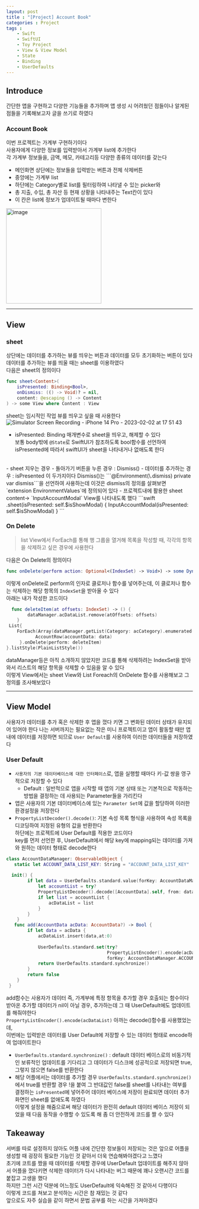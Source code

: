 ```yaml
---
layout: post
title : "[Project] Account Book"
categories : Project
tags : 
    - Swift
    - SwiftUI
    - Toy Project
    - View & View Model
    - State
    - Binding
    - UserDefaults
---
```

## Introduce
간단한 앱을 구현하고 다양한 기능들을 추가하며 앱 생성 시 어려웠던 점들이나 알게된 점들을 기록해보고자 글을 쓰기로 하였다


### Account Book
이번 프로젝트는 가계부 구현하기이다    
사용자에게 다양한 정보를 입력받아서 가계부 list에 추가한다   
각 가계부 정보들을, 금액, 메모, 카테고리등 다양한 종류의 데이터를 갖는다   
- 메인화면 상단에는 정보들을 입력받는 버튼과 전체 삭제버튼
- 중앙에는 가계부 list
- 하단에는 Category별로 list를 필터링하여 나타낼 수 있는 picker와   
- 총 지출, 수입, 총 자산 등 현재 상황을 나타내주는 Text칸이 있다   
- 이 칸은 list에 정보가 업데이트될 때마다 변한다   
<img width="257" alt="image" src="https://user-images.githubusercontent.com/110437548/216274396-382fb337-0ef3-49ae-8cbf-6268fe485d1e.png">   

* * *   
## View
### sheet
상단에는 데이터를 추가하는 뷰를 띄우는 버튼과 데이터를 모두 초기화하는 버튼이 있다  
데이터를 추가하는 뷰를 띄울 때는 sheet를 이용하였다   
다음은 sheet의 정의이다 
```swift
func sheet<Content>(
    isPresented: Binding<Bool>,
    onDismiss: (() -> Void)? = nil,
    content: @escaping () -> Content
) -> some View where Content : View
```
sheet는 임시적인 작업 뷰를 띄우고 싶을 때 사용한다    
![Simulator Screen Recording - iPhone 14 Pro - 2023-02-02 at 17 51 43](https://user-images.githubusercontent.com/110437548/216276667-69fbadfe-271c-4571-9dfd-effc797906a3.gif)   
- isPresented: Binding<Bool> 매개변수로 sheet을 띄우고, 해제할 수 있다   
보통 body밖에 `@State`로 SwiftUI가 참조하도록 bool함수를 선언하여 isPresented에 따라서 swiftUI가 sheet을 나타내거나 없애도록 한다      
<br>  
- sheet 지우는 경우
  - 돌아가기 버튼을 누른 경우 : Dismiss()
  - 데이터를 추가하는 경우 : isPresented
  이 두가지이다    
  Dismiss()는 ```@Environment(\.dismiss) private var dismiss```을 선언하여 사용하는데 이것은 dismiss의 정의를 살펴보면  `extension EnvironmentValues`에 정의되어 있다   
- 프로젝트내에 활용한 sheet content->  `InputAccountModal` View를 나타내도록 했다
 ```swift
.sheet(isPresented: self.$isShowModal) {
    InputAccountModal(isPresented:  self.$isShowModal)
}
 ```

### On Delete
> list View에서 ForEach를 통해 행 그룹을 열거해 목록을 작성할 때, 각각의 항목을 삭제하고 싶은 경우에 사용한다   
  
다음은 On Delete의 정의이다 
```swift
func onDelete(perform action: Optional<(IndexSet) -> Void>) -> some DynamicViewContent
```
이렇게 onDelete로 perform의 인자로 클로저나 함수를 넣어주는데, 이 클로저나 함수는 삭제하는 해당 항목의 `IndexSet`을 받아올 수 있다   
아래는 내가 작성한 코드이다    
  
```swift
  func deleteItem(at offsets: IndexSet) -> () {
        dataManager.acDataList.remove(atOffsets: offsets)
    }
 List{
    ForEach(Array(dataManager.getList(Category: acCategory).enumerated()), id:\.offset) {idx, data in
           AccountRow(accountData: data)
     }.onDelete(perform: deleteItem)
}.listStyle(PlainListStyle())
```
dataManager등은 아직 소개하지 않았지만 코드를 통해 삭제하려는 IndexSet을 받아와서 리스트의 해당 항목을 삭제할 수 있음을 알 수 있다   
이렇게 View에서는 sheet View와 List Foreach의 OnDelete 함수를 사용해보고 그 정의를 조사해보았다   
  
* * *    
## View Model
사용자가 데이터를 추가 혹은 삭제한 후 앱을 껐다 키면 그 변화된 데이터 상태가 유지되어 있어야 한다
나는 서버까지는 필요없는 작은 미니 프로젝트이고 앱이 활동할 때만 앱 내에 데이터를 저장하면 되므로 `User Default`를 사용하여 이러한 데이터들을 저장하였다 
  
### User Default
- `사용자의 기본 데이터베이스에 대한 인터페이스`로, 앱을 실행할 때마다 키-값 쌍을 영구적으로 저장할 수 있다   
  - Default : 일반적으로 앱을 시작할 때 앱의 기본 상태 또는 기본적으로 작동하는 방법을 결정하는 데 사용되는 Parameter들을 가리킨다     
- 앱은 사용자의 기본 데이터베이스에 있는 `Parameter Set`에 값을 할당하여 이러한 환경설정을 저장한다 
- `PropertyListDecoder().decode()`: 기본 속성 목록 형식을 사용하여 속성 목록을 디코딩하여 지정된 유형의 값을 반환한다   
하단에는 프로젝트에 User Default를 적용한 코드이다     
 key를 먼저 선언한 후, UserDefault에서 해당 key에 mapping되는 데이터를 가져와 원하는 데이터 형태로 decode한다   

```swift
class AccountDataManager: ObservableObject {
   static let ACCOUNT_DATA_LIST_KEY: String = "ACCOUNT_DATA_LIST_KEY"
  
  init() {
        if let data = UserDefaults.standard.value(forKey: AccountDataManager.ACCOUNT_DATA_LIST_KEY) as? Data{
            let accountList = try?
            PropertyListDecoder().decode([AccountData].self, from: data)
            if let list = accountList {
                acDataList = list
            }
        }
    }
   func add(AccountData acData: AccountData?) -> Bool {
        if let data = acData {
            acDataList.insert(data,at:0)
            
            UserDefaults.standard.set(try?
                                      PropertyListEncoder().encode(acDataList),
                                      forKey: AccountDataManager.ACCOUNT_DATA_LIST_KEY)
            return UserDefaults.standard.synchronize()
        }
        return false
    }
 }
```
add함수는 사용자가 데이터 즉, 가계부에 특정 항목을 추가할 경우 호출되는 함수이다    
받아온 추가할 데이터가 nil이 아닐 경우, 추가하는데 그 때 UserDefault에도 업데이트를 해줘야한다    
`PropertyListEncoder().encode(acDataList)` 아까는 decode()함수를 사용했었는데,   
이번에는 입력받은 데이터를 User Default에 저장할 수 있는 데이터 형태로 encode하여 업데이트한다    
- `UserDefaults.standard.synchronize()` : default 데이터 베이스로의 비동기적인 보류적인 업데이트를 기다리고 그 데이터가 디스크에 성공적으로 저장되면 true, 그렇지 않으면 false를 반환한다   
- 해당 어플에서는 데이터를 추가할 경우 `UserDefaults.standard.synchronize()`에서 true를 반환할 경우 !을 붙여 그 반대값인 false를 sheet를 나타내는 여부를 결정하는 `isPresented`에 넣어주어 데이터 베이스에 저장이 완료되면 데이터 추가 화면인 sheet를 없애도록 하였다   
이렇게 설정을 해줌으로써 해당 데이터가 완전히 default 데이터 베이스 저장이 되었을 때 다음 동작을 수행할 수 있도록 해 좀 더 안전하게 코드를 짤 수 있다  

## Takeaway 
서버를 따로 설정하지 않아도 어플 내에 간단한 정보들이 저장되는 것은 앞으로 어플을 생성할 때 굉장히 필요한 기능인 것 같아서 더욱 연습해봐야겠다고 느꼈다   
초기에 코트를 짰을 때 데이터를 삭제할 경우에 UserDefault 업데이트를 해주지 않아서 어플을 껐다키면 삭제한 데이터가 다시 나타내는 버그 때문에 꽤나 오랜시간 코드를 붙잡고 고생을 했다   
하지만 그런 시간 덕분에 어느정도 UserDefault에 익숙해진 것 같아서 다행이다    
이렇게 코드를 쳐보고 분석하는 시간은 참 재밌는 것 같다   
앞으로도 자주 실습을 같이 하면서 문법 공부를 하는 시간을 가져야겠다    
